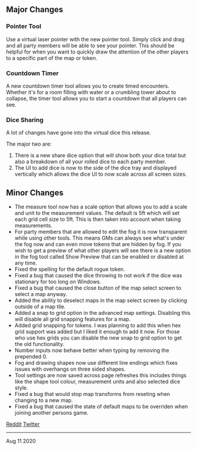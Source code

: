 ## Major Changes

### Pointer Tool

Use a virtual laser pointer with the new pointer tool. Simply click and drag and all party members will be able to see your pointer. This should be helpful for when you want to quickly draw the attention of the other players to a specific part of the map or token.

### Countdown Timer

A new countdown timer tool allows you to create timed encounters. Whether it's for a room filling with water or a crumbling tower about to collapse, the timer tool allows you to start a countdown that all players can see.

### Dice Sharing

A lot of changes have gone into the virtual dice this release.

The major two are:

1. There is a new share dice option that will show both your dice total but also a breakdown of all your rolled dice to each party member.
2. The UI to add dice is now to the side of the dice tray and displayed vertically which allows the dice UI to now scale across all screen sizes.

## Minor Changes

- The measure tool now has a scale option that allows you to add a scale and unit to the measurement values. The default is 5ft which will set each grid cell size to 5ft. This is then taken into account when taking measurements.
- For party members that are allowed to edit the fog it is now transparent while using other tools. This means GMs can always see what's under the fog now and can even move tokens that are hidden by fog. If you wish to get a preview of what other players will see there is a new option in the fog tool called Show Preview that can be enabled or disabled at any time.
- Fixed the spelling for the default rogue token.
- Fixed a bug that caused the dice throwing to not work if the dice was stationary for too long on Windows.
- Fixed a bug that caused the close button of the map select screen to select a map anyway.
- Added the ability to deselect maps in the map select screen by clicking outside of a map tile.
- Added a snap to grid option in the advanced map settings. Disabling this will disable all grid snapping features for a map.
- Added grid snapping for tokens. I was planning to add this when hex grid support was added but I liked it enough to add it now. For those who use hex grids you can disable the new snap to grid option to get the old functionality.
- Number inputs now behave better when typing by removing the prepended 0.
- Fog and drawing shapes now use different line endings which fixes issues with overhangs on three sided shapes.
- Tool settings are now saved across page refreshes this includes things like the shape tool colour, measurement units and also selected dice style.
- Fixed a bug that would stop map transforms from reseting when changing to a new map.
- Fixed a bug that caused the state of default maps to be overriden when joining another persons game.

[Reddit]()
[Twitter]()

---

Aug 11 2020
